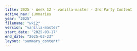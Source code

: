 ```yaml
---
title: 2025 - Week 12 - vanilla-master - 3rd Party Content
active_nav: summaries
year: "2025"
filename: "wk12"
version: "vanilla-master"
start_date: "2025-03-17"
end_date: "2025-03-23"
layout: "summary_content"
---
```

